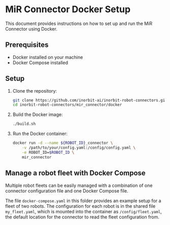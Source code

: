 # MiR Connector Docker Setup

This document provides instructions on how to set up and run the MiR Connector using Docker.

## Prerequisites

- Docker installed on your machine
- Docker Compose installed

## Setup

1. Clone the repository:
    ```sh
    git clone https://github.com/inorbit-ai/inorbit-robot-connectors.git
    cd inorbit-robot-connectors/mir_connector/docker
    ```

2. Build the Docker image:
    ```sh
    ./build.sh
    ```

3. Run the Docker container:
    ```sh
    docker run -d --name ${ROBOT_ID}_connector \
        -v /path/to/your/config.yaml:/config/config.yaml \
        -e ROBOT_ID=$ROBOT_ID \
        mir_connector
    ```

## Manage a robot fleet with Docker Compose

Multiple robot fleets can be easily managed with a combination of one connector configuration file
and one Docker Compose file.

The file `docker-compose.yaml` in this folder provides an example setup for a fleet of two robots. The configuration for each robot is in the shared file `my_fleet.yaml`, which is mounted into the container as `/config/fleet.yaml`, the default location for the connector to read the fleet configuration from.
